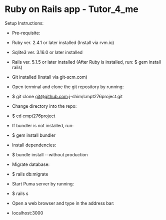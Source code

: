 # Ruby on Rails app - Tutor_4_me

Setup Instructions:
- Pre-requisite:
- Ruby ver. 2.4.1 or later installed (Install via rvm.io)
- Sqlite3 ver. 3.16.0 or later installed
- Rails ver. 5.1.5 or later installed (After Ruby is installed, run: $ gem install rails)
- Git installed (Install via git-scm.com)

- Open terminal and clone the git repository by running:
- $ git clone git@github.com:j-shim/cmpt276project.git
- Change directory into the repo:
- $ cd cmpt276project
- If bundler is not installed, run:
- $ gem install bundler
- Install dependencies:
- $ bundle install --without production
- Migrate database:
- $ rails db:migrate
- Start Puma server by running:
- $ rails s
- Open a web browser and type in the address bar:
- localhost:3000
